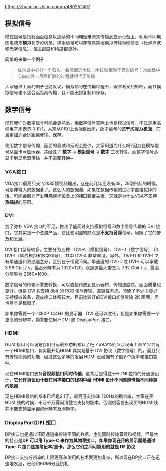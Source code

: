     



https://zhuanlan.zhihu.com/p/480252497



## 模拟信号

模式信号是指将画面信息以连续的不同电压电流来传输到显示设备上，利用不同电压电流来**模拟**复杂的信息。模拟信号可以非常真实地模拟传输物理信息（比如声波和光学信息），信息密度和精度都更好。

简单的来举一个例子

> 往水塘中心扔一个石头，会激起的水纹。水纹就相当于模拟信号；水纹延中心向向外一层层扩散的过程就相当于传输



大家通过上面的例子也能发现，模拟信号在传输过程中，很容易受到影响，而且模拟信号也不适合远距离传输，且不能无损复制和保存。



## 数字信号

现在我们对数字信号可能会更熟悉，但数字信号实际上也是模拟信号，不过是用高低电平来表示 0 和 1。大家从0和1上也能看出来，数字信号的**抗干扰能力极强**，而且更加适合远距离传输、保存。

使用数字信号传输，画面的衰减和延迟会更少，大家知道为什么吗?因为在模拟信号从显卡=>显示器，共经过了 **数字 -> 模拟信号 -> 数字** 三次转换，而数字信号从显卡到显示器传输，并不需要转换~







### VGA接口

VGA接口最高只支持2k85帧视频输出，这在前几年还没有4k，2k刚兴起的时候，可是非常大的数据量了。这么大的数据量，如果在数据传输的过程中直接拔掉的话，可能会因为产生**电涌**烧坏设备上的接口甚至主板，这就是为什么VGA不支持**热插拔**的原因。



### DVI

为了弥补 VGA 接口的不足，推出了能同时支持模拟信号和数字信号传输的 DVI 接口，它其实是一个过渡产品，它比较明显的缺点是**不支持音频**信号，局限了它的普及和发展。



DVI 接口型号较多，主要分为三种：DVI-A（模拟信号）、DVI-D（数字信号） 和 DVI-I（集成模拟和数字信号），其中 DVI-A 非常罕见。另外， DVI-D 和 DVI-I 又有单通道和双通道之分，区别在于带宽不同。单通道的 DVI-D 或 DVI-I 可以承载 3.96 Gbit / s，最高分辨率为 1920×120。双通道最大带宽为 7.92 Gbit / s，最高分辨率为 2560×1600。

数字信号的传输不需要转换，可以直接传送到显示器材，传输速度快，画面质量也更好。但是 DVI 只支持 8bit 的 RGB 信号传输、兼容性考虑，预留了不少引脚以支持模拟设备，造成接口体积较大。目前比较好的DVI接口能够传输 2K 画面，但也基本是极限了。

如果你需要一个 1080P 144Hz 的显示器，DVI 还可以胜任，但是如果你需要一个更高的分辨率，你需要使用 HDMI 或 DisplayPort 接口。



### HDMI

HDMI接口可以说是我们目前最熟悉的接口了吧？99.9%的显示设备上都至少会有一个HDMI接口，其实最开始HDMI 其实是基于 DVI 协议（数字信号）的，而且只有传输视频的功能，经过这么多年的发展 HDMI 已经拥有了很多个版本和接口变种。

现在HDMI接口支持**音视频接口同时传输**，这背后是得益于HDMI 独特的分通道设计，**它允许协议设计者在同样接口的线材中给 HDMI 设计不同通道传输不同种类的数据**

现在HDMI最新的版本已经是2.1了，最高可支持8k 120Hz的刷新率，大家在买HDMI线的时候，千万千万得问清楚它支持的版本，否则很容易出现买的HDMI线并不能支持显示器的分辨率及刷新率。



### DisplayPort(DP) 接口

DP接口也是通过不同通道来传输不同的数据，也能同时传输音频和视频，但最大的特点是**DP 可以用 Type-C 来作为其物理接口，如果你现在用的显示器是通过 Type-C 接口连接笔记本/显卡，那么它们之间可能用的就是 DP 协议**

DP接口支持分辨率的上限更高和使用的技术要更加复杂，所以现在DP接口正在迅速地发展，已经和HDMI分庭抗礼


